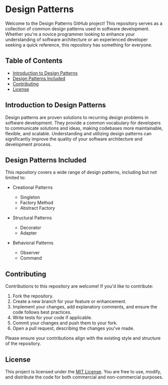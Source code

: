 # Design Patterns 

Welcome to the Design Patterns GitHub project! This repository serves as a collection of common design patterns used in software development. Whether you're a novice programmer looking to enhance your understanding of software architecture or an experienced developer seeking a quick reference, this repository has something for everyone.

## Table of Contents

- [Introduction to Design Patterns](#introduction-to-design-patterns)
- [Design Patterns Included](#design-patterns-included)
- [Contributing](#contributing)
- [License](#license)

## Introduction to Design Patterns

Design patterns are proven solutions to recurring design problems in software development. They provide a common vocabulary for developers to communicate solutions and ideas, making codebases more maintainable, flexible, and scalable. Understanding and utilizing design patterns can significantly improve the quality of your software architecture and development process.

## Design Patterns Included

This repository covers a wide range of design patterns, including but not limited to:

- Creational Patterns
  - Singleton
  - Factory Method
  - Abstract Factory
 
- Structural Patterns
  - Decorator
  - Adapter

- Behavioral Patterns
  - Observer
  - Command

## Contributing

Contributions to this repository are welcome! If you'd like to contribute:

1. Fork the repository.
2. Create a new branch for your feature or enhancement.
3. Implement your changes, add explanatory comments, and ensure the code follows best practices.
4. Write tests for your code if applicable.
5. Commit your changes and push them to your fork.
6. Open a pull request, describing the changes you've made.

Please ensure your contributions align with the existing style and structure of the repository.

## License

This project is licensed under the [MIT License](https://opensource.org/licenses/MIT). You are free to use, modify, and distribute the code for both commercial and non-commercial purposes.
